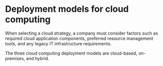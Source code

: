 # Deployment models for cloud computing
When selecting a cloud strategy, a company must consider factors such as required cloud application components, preferred resource management tools, 
and any legacy IT infrastructure requirements.

The three cloud computing deployment models are cloud-based, on-premises, and hybrid. 
